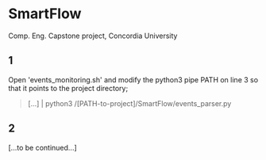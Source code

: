 # SmartFlow
Comp. Eng. Capstone project, Concordia University

## 1
Open 'events_monitoring.sh' and modify the python3 pipe PATH on line 3 so that it points to the project directory; 
> [...] | python3 /[PATH-to-project]/SmartFlow/events_parser.py

## 2
[...to be continued...]
